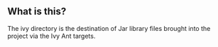 What is this?
-----------

The ivy directory is the destination of Jar library files brought into the project via the Ivy Ant targets.